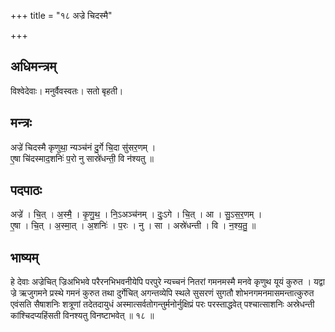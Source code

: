 +++
title = "१८ अज्रे चिदस्मै"

+++
## अधिमन्त्रम्
विश्वेदेवाः। मनुर्वैवस्वतः। सतो बृहती।

## मन्त्रः
अज्रे॑ चिदस्मै कृणुथा॒ न्यञ्च॑नं दु॒र्गे चि॒दा सु॑सर॒णम् ।  
ए॒षा चि॑दस्माद॒शनिः॑ प॒रो नु सास्रे॑धन्ती॒ वि न॑श्यतु ॥

## पदपाठः
अज्रे॑ । चि॒त् । अ॒स्मै॒ । कृ॒णु॒थ॒ । नि॒ऽअञ्च॑नम् । दुः॒ऽगे । चि॒त् । आ । सु॒ऽस॒र॒णम् ।  
ए॒षा । चि॒त् । अ॒स्मा॒त् । अ॒शनिः॑ । प॒रः । नु । सा । अस्रे॑धन्ती । वि । न॒श्य॒तु॒ ॥

## भाष्यम्
हे देवाः अज्रेचित् ज्रिअभिभवे परैरनभिभवनीयेपि परपुरे न्यच्चनं नितरां गमनमस्मै मनवे कृणुथ यूयं कुरुत । यद्वा ज्रे ऋजुगमने प्रस्थे गमनं कुरुत तथा दुर्गेचित् अगन्तव्येपि स्थले सुसरणं सुगतौ शोभनगमनमासमन्तात्कुरुत एवंसति सैषाशनिः शत्रूणां तदेतदायुधं अस्मात्सर्वतोगन्तुर्मनोर्नुक्षिप्रं परः परस्ताद्धवेत् पश्चात्साशनिः अस्रेधन्ती कांश्चिदप्यहिंसती विनश्यतु विनष्टाभवेत् ॥ १८ ॥